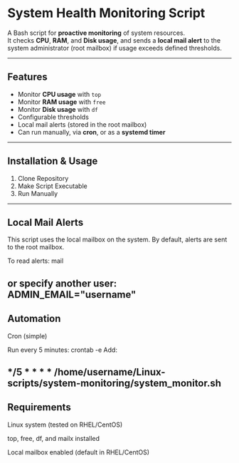 #  System Health Monitoring Script

A Bash script for **proactive monitoring** of system resources.  
It checks **CPU**, **RAM**, and **Disk usage**, and sends a **local mail alert** to the system administrator (root mailbox) if usage exceeds defined thresholds.

---------------------------------

## Features
-  Monitor **CPU usage** with `top`
-  Monitor **RAM usage** with `free`
-  Monitor **Disk usage** with `df`
-  Configurable thresholds
-  Local mail alerts (stored in the root mailbox)
-  Can run manually, via **cron**, or as a **systemd timer**

------------------------------
## Installation & Usage

1. Clone Repository
2. Make Script Executable
3. Run Manually
----------------------------------
## Local Mail Alerts

This script uses the local mailbox on the system.
By default, alerts are sent to the root mailbox.

To read alerts:
mail

or specify another user:
ADMIN_EMAIL="username"
------------------------------
## Automation
 Cron (simple)

Run every 5 minutes:
crontab -e
Add:

*/5 * * * * /home/username/Linux-scripts/system-monitoring/system_monitor.sh
-------------------------------
## Requirements
Linux system (tested on RHEL/CentOS)

top, free, df, and mailx installed

Local mailbox enabled (default in RHEL/CentOS)

